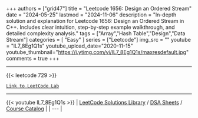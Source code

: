 
+++
authors = ["grid47"]
title = "Leetcode 1656: Design an Ordered Stream"
date = "2024-05-25"
lastmod = "2024-11-06"
description = "In-depth solution and explanation for Leetcode 1656: Design an Ordered Stream in C++. Includes clear intuition, step-by-step example walkthrough, and detailed complexity analysis."
tags = ["Array","Hash Table","Design","Data Stream"]
categories = [
    "Easy"
]
series = ["Leetcode"]
img_src = ""
youtube = "lL7_8Eg1Q1s"
youtube_upload_date="2020-11-15"
youtube_thumbnail="https://i.ytimg.com/vi/lL7_8Eg1Q1s/maxresdefault.jpg"
comments = true
+++



---
{{< leetcode 729 >}}

[`Link to LeetCode Lab`](https://leetcode.com/problems/design-an-ordered-stream/description/)

---
{{< youtube lL7_8Eg1Q1s >}}
| [LeetCode Solutions Library](https://grid47.xyz/leetcode/) / [DSA Sheets](https://grid47.xyz/sheets/) / [Course Catalog](https://grid47.xyz/courses/) |
| --- |
